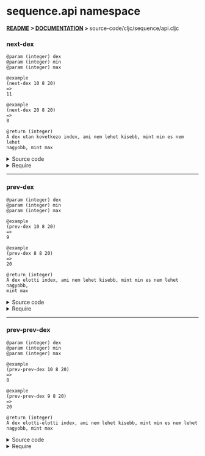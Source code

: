 
# <strong>sequence.api</strong> namespace

<strong>[README](../../../README.md) > [DOCUMENTATION](../../COVER.md) > </strong>source-code/cljc/sequence/api.cljc

### next-dex

```
@param (integer) dex
@param (integer) min
@param (integer) max
```

```
@example
(next-dex 10 8 20)
=>
11
```

```
@example
(next-dex 20 8 20)
=>
8
```

```
@return (integer)
A dex utan kovetkezo index, ami nem lehet kisebb, mint min es nem lehet
nagyobb, mint max
```

<details>
<summary>Source code</summary>

```
(defn next-dex
  [dex min max]
  (cond (>= dex max) min
        (<  dex min) min
        :return (inc dex)))
```

</details>

<details>
<summary>Require</summary>

```
(ns my-namespace (:require [sequence.api :refer [next-dex]]))

(sequence.api/next-dex ...)
(next-dex              ...)
```

</details>

---

### prev-dex

```
@param (integer) dex
@param (integer) min
@param (integer) max
```

```
@example
(prev-dex 10 8 20)
=>
9
```

```
@example
(prev-dex 8 8 20)
=>
20
```

```
@return (integer)
A dex elotti index, ami nem lehet kisebb, mint min es nem lehet nagyobb,
mint max
```

<details>
<summary>Source code</summary>

```
(defn prev-dex
  [dex min max]
  (cond (<= dex min) max
        (>  dex max) max
        :return (dec dex)))
```

</details>

<details>
<summary>Require</summary>

```
(ns my-namespace (:require [sequence.api :refer [prev-dex]]))

(sequence.api/prev-dex ...)
(prev-dex              ...)
```

</details>

---

### prev-prev-dex

```
@param (integer) dex
@param (integer) min
@param (integer) max
```

```
@example
(prev-prev-dex 10 8 20)
=>
8
```

```
@example
(prev-prev-dex 9 8 20)
=>
20
```

```
@return (integer)
A dex elotti-elotti index, ami nem lehet kisebb, mint min es nem lehet
nagyobb, mint max
```

<details>
<summary>Source code</summary>

```
(defn prev-prev-dex
  [dex min max]
  (cond (not (> max min)) min        (>  dex max) (dec max)        (<= dex min) (dec max)        (= dex (inc min)) max        :return (- dex 2)))
```

</details>

<details>
<summary>Require</summary>

```
(ns my-namespace (:require [sequence.api :refer [prev-prev-dex]]))

(sequence.api/prev-prev-dex ...)
(prev-prev-dex              ...)
```

</details>
